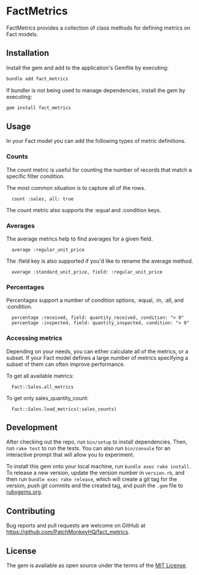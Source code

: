# FactMetrics

FactMetrics provides a collection of class methods for defining metrics on Fact
models.

## Installation

Install the gem and add to the application's Gemfile by executing:

```bash
bundle add fact_metrics
```

If bundler is not being used to manage dependencies, install the gem by executing:

```bash
gem install fact_metrics
```

## Usage

In your Fact model you can add the following types of metric definitions.

### Counts

The count metric is useful for counting the number of records that match a
specific filter condition.

The most common situation is to capture all of the rows.

```
  count :sales, all: true
```

The count metric also supports the :equal and :condition keys.

### Averages

The average metrics help to find averages for a given field.

```
  average :regular_unit_price
```

The :field key is also supported if you'd like to rename the average method.

```
  average :standard_unit_price, field: :regular_unit_price
```

### Percentages

Percentages support a number of condition options, :equal, :in, :all, and
:condition.

```
  percentage :received, field: quantity_received, condition: "> 0"
  percentage :inspected, field: quantity_inspected, condition: "> 0"
```

### Accessing metrics

Depending on your needs, you can either calculate all of the metrics, or a
subset. If your Fact model defines a large number of metrics specifying a subset
of them can often improve performance.

To get all available metrics:
```
  Fact::Sales.all_metrics
```

To get only sales_quantity_count:
```
  Fact::Sales.load_metrics(:sales_counts)
```

## Development

After checking out the repo, run `bin/setup` to install dependencies. Then, run `rake test` to run the tests. You can also run `bin/console` for an interactive prompt that will allow you to experiment.

To install this gem onto your local machine, run `bundle exec rake install`. To release a new version, update the version number in `version.rb`, and then run `bundle exec rake release`, which will create a git tag for the version, push git commits and the created tag, and push the `.gem` file to [rubygems.org](https://rubygems.org).

## Contributing

Bug reports and pull requests are welcome on GitHub at https://github.com/PatchMonkeyHQ/fact_metrics.

## License

The gem is available as open source under the terms of the [MIT License](https://opensource.org/licenses/MIT).
